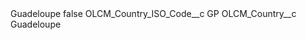 <?xml version="1.0" encoding="UTF-8"?>
<CustomMetadata xmlns="http://soap.sforce.com/2006/04/metadata" xmlns:xsi="http://www.w3.org/2001/XMLSchema-instance" xmlns:xsd="http://www.w3.org/2001/XMLSchema">
    <label>Guadeloupe</label>
    <protected>false</protected>
    <values>
        <field>OLCM_Country_ISO_Code__c</field>
        <value xsi:type="xsd:string">GP</value>
    </values>
    <values>
        <field>OLCM_Country__c</field>
        <value xsi:type="xsd:string">Guadeloupe</value>
    </values>
</CustomMetadata>
